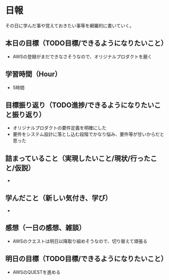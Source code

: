 # 日報
その日に学んだ事や覚えておきたい事等を網羅的に書いていく。
## 本日の目標（TODO目標/できるようになりたいこと）
- AWSの登録がまだできなさそうなので、オリジナルプロダクトを磨く
## 学習時間（Hour）
- 5時間
## 目標振り返り（TODO進捗/できるようになりたいこと振り返り）
- オリジナルプロダクトの要件定義を明確にした
- 要件をシステム設計に落とし込む段階でかなり悩み、要件等が甘いからだと思った
## 詰まっていること（実現したいこと/現状/行ったこと/仮説）
- 
## 学んだこと（新しい気付き、学び）
- 
## 感想（一日の感想、雑談）
- AWSのクエストは明日以降取り組めそうなので、切り替えて頑張る
## 明日の目標（TODO目標/できるようになりたいこと）
- AWSのQUESTを進める